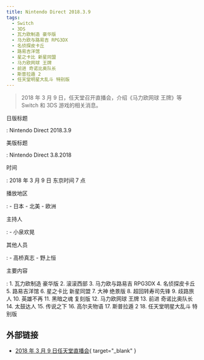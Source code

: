 ```yaml
---
title: Nintendo Direct 2018.3.9
tags:
  - Switch
  - 3DS
  - 瓦力欧制造 豪华版
  - 马力欧与路易吉 RPG3DX
  - 名侦探皮卡丘
  - 路易吉洋馆
  - 星之卡比 新星同盟
  - 马力欧网球 王牌
  - 前进 奇诺比奥队长
  - 斯普拉遁 2
  - 任天堂明星大乱斗 特别版
---
```


> 2018 年 3 月 9 日，任天堂召开直播会，介绍《马力欧网球 王牌》等 Switch 和 3DS 游戏的相关消息。

日版标题

:   Nintendo Direct 2018.3.9

美版标题

:   Nintendo Direct 3.8.2018

时间

:   2018 年 3 月 9 日 东京时间 7 点

播放地区

:   - 日本
    - 北美
    - 欧洲

主持人

:   - 小泉欢晃

其他人员

:   - 高桥真志
    - 野上恒

主要内容

:   1. 瓦力欧制造 豪华版
    2. 滚滚西部
    3. 马力欧与路易吉 RPG3DX
    4. 名侦探皮卡丘
    5. 路易吉洋馆
    6. 星之卡比 新星同盟
    7. 大神 绝景版
    8. 超回转寿司先锋
    9. 歧路旅人
    10. 英雄不再
    11. 黑暗之魂 复刻版
    12. 马力欧网球 王牌
    13. 前进 奇诺比奥队长
    14. 太鼓达人
    15. 传说之下
    16. 高尔夫物语
    17. 斯普拉遁 2
    18. 任天堂明星大乱斗 特别版

## 外部链接

- [2018 年 3 月 9 日任天堂直播会](https://www.bilibili.com/video/BV1m7411p7hW/){ target="_blank" }
